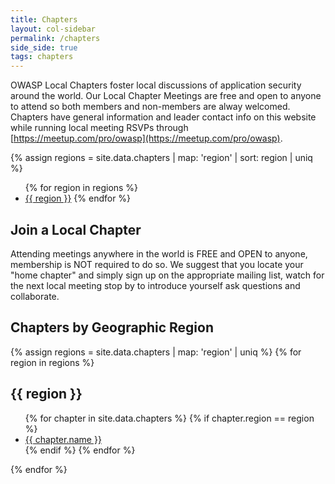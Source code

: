 ```yaml
---
title: Chapters
layout: col-sidebar
permalink: /chapters
side_side: true
tags: chapters
---
```


OWASP Local Chapters foster local discussions of application security around the world. Our Local Chapter Meetings are free and open to anyone to attend so both members and non-members are alway welcomed. Chapters have general information and leader contact info on this website while running local meeting RSVPs through [https://meetup.com/pro/owasp](https://meetup.com/pro/owasp).

{% assign regions = site.data.chapters | map: 'region' | sort: region | uniq %}
<ul>
    {% for region in regions %}
        <li><a href='#{{ region | remove: " " }}'>{{ region }}</a>
    {% endfor %}
</ul>


## Join a Local Chapter
Attending meetings anywhere in the world is FREE and OPEN to anyone, membership is NOT required to do so. We suggest that you locate your "home chapter" and simply sign up on the appropriate mailing list, watch for the next local meeting stop by to introduce yourself ask questions and collaborate.


## Chapters by Geographic Region

<div class='chapters-list'>
    {% assign regions = site.data.chapters | map: 'region' | uniq %}
    {% for region in regions %}
        <div class="region">
            <h2><a name="{{ region | remove: " " }}"</a>{{ region }}</h2>
            <ul>
            {% for chapter in site.data.chapters %}
                {% if chapter.region == region %} 
                    <li><a href='{{ chapter.url }}'>{{ chapter.name }}</a></li>
                {% endif %}
            {% endfor %}
            </ul>
        </div>
    {% endfor %}
</div>
